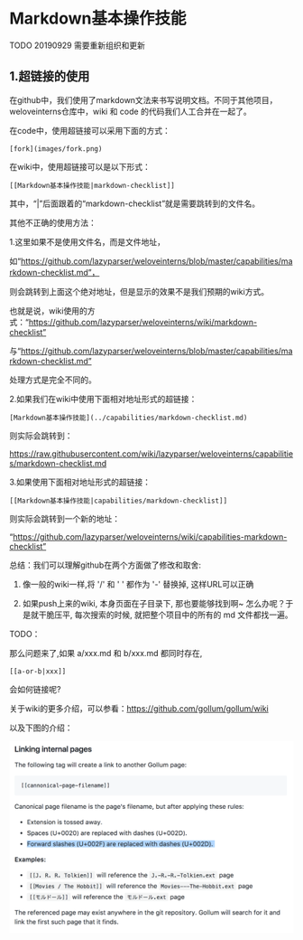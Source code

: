 # Markdown基本操作技能

TODO 20190929 需要重新组织和更新

## 1.超链接的使用

在github中，我们使用了markdown文法来书写说明文档。不同于其他项目，weloveinterns仓库中，wiki 和 code 的代码我们人工合并在一起了。

在code中，使用超链接可以采用下面的方式：

```
[fork](images/fork.png)
```

在wiki中，使用超链接可以是以下形式：

```
[[Markdown基本操作技能|markdown-checklist]]
```

其中，“|”后面跟着的“markdown-checklist”就是需要跳转到的文件名。

其他不正确的使用方法：

1.这里如果不是使用文件名，而是文件地址，

如“https://github.com/lazyparser/weloveinterns/blob/master/capabilities/markdown-checklist.md”，

则会跳转到上面这个绝对地址，但是显示的效果不是我们预期的wiki方式。

也就是说，wiki使用的方式：“https://github.com/lazyparser/weloveinterns/wiki/markdown-checklist”

与“https://github.com/lazyparser/weloveinterns/blob/master/capabilities/markdown-checklist.md”

处理方式是完全不同的。

2.如果我们在wiki中使用下面相对地址形式的超链接：

```
[Markdown基本操作技能](../capabilities/markdown-checklist.md)
```

则实际会跳转到：

https://raw.githubusercontent.com/wiki/lazyparser/weloveinterns/capabilities/markdown-checklist.md


3.如果使用下面相对地址形式的超链接：

```
[[Markdown基本操作技能|capabilities/markdown-checklist]]
```

则实际会跳转到一个新的地址：

“https://github.com/lazyparser/weloveinterns/wiki/capabilities-markdown-checklist”


总结：我们可以理解github在两个方面做了修改和取舍:

1. 像一般的wiki一样,将 '/' 和 ' ' 都作为 '-' 替换掉, 这样URL可以正确

2. 如果push上来的wiki, 本身页面在子目录下, 那也要能够找到啊~ 怎么办呢？于是就干脆压平, 每次搜索的时候, 就把整个项目中的所有的 md 文件都找一遍。

TODO：

那么问题来了,如果 a/xxx.md 和 b/xxx.md 都同时存在,

```
[[a-or-b|xxx]]
```

会如何链接呢?


关于wiki的更多介绍，可以参看：https://github.com/gollum/gollum/wiki

以及下图的介绍：

![wiki-page](../../images/Link-internal-pages.png)

